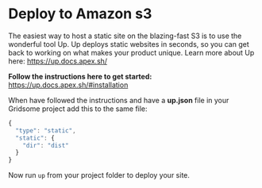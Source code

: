 # Deploy to Amazon s3
The easiest way to host a static site on the blazing-fast S3 is to use the wonderful tool Up. Up deploys static websites in seconds, so you can get back to working on what makes your product unique. Learn more about Up here: https://up.docs.apex.sh/

**Follow the instructions here to get started:**
https://up.docs.apex.sh/#installation

When have followed the instructions and have a **up.json** file in your Gridsome project add this to the same file:

```js
{
  "type": "static",
  "static": {
    "dir": "dist"
  }
}

```

Now run `up` from your project folder to deploy your site.
